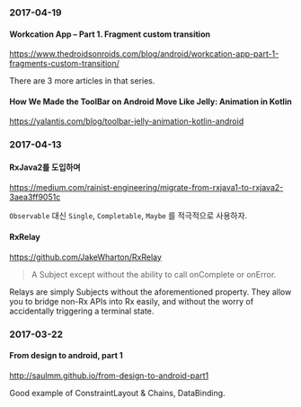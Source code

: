 ### 2017-04-19

#### Workcation App – Part 1. Fragment custom transition 

https://www.thedroidsonroids.com/blog/android/workcation-app-part-1-fragments-custom-transition/

There are 3 more articles in that series.

#### How We Made the ToolBar on Android Move Like Jelly: Animation in Kotlin

https://yalantis.com/blog/toolbar-jelly-animation-kotlin-android


### 2017-04-13

#### RxJava2를 도입하며

https://medium.com/rainist-engineering/migrate-from-rxjava1-to-rxjava2-3aea3ff9051c

`Observable` 대신 `Single`, `Completable`, `Maybe` 를 적극적으로 사용하자.

#### RxRelay

https://github.com/JakeWharton/RxRelay

> A Subject except without the ability to call onComplete or onError.

Relays are simply Subjects without the aforementioned property. They allow you to bridge non-Rx APIs into Rx easily, and without the worry of accidentally triggering a terminal state.


### 2017-03-22

#### From design to android, part 1

http://saulmm.github.io/from-design-to-android-part1

Good example of ConstraintLayout & Chains, DataBinding.